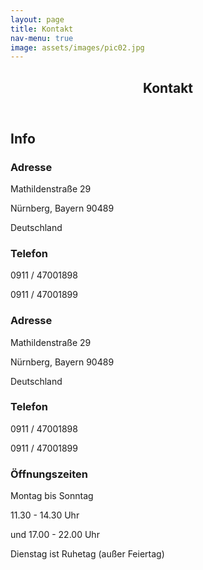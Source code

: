 ```yaml
---
layout: page
title: Kontakt
nav-menu: true
image: assets/images/pic02.jpg
---
```


<!-- Main -->
<div id="main" class="alt">

<!-- One -->
<section id="one">
	<div class="inner">
		<header class="major">
			<h1>Kontakt</h1>
		</header>

<!-- Content -->
<h2 id="content">Info</h2>
<div class="row">
	<div class="6u 12u$(small)">
		<h3>Adresse</h3>
    <p>Mathildenstraße 29</p>
    <p>Nürnberg, Bayern 90489</p>
    <p>Deutschland</p>
  </div>
	<div class="6u$ 12u$(small)">
		<h3>Telefon</h3>
		<p>0911 / 47001898</p>
    <p>0911 / 47001899</p>
	</div>
	<!-- Break -->
	<div class="4u 12u$(medium)">
		<h3>Adresse</h3>
    <p>Mathildenstraße 29</p>
    <p>Nürnberg, Bayern 90489</p>
    <p>Deutschland</p>
	</div>
	<div class="4u 12u$(medium)">
		<h3>Telefon</h3>
		<p>0911 / 47001898</p>
    <p>0911 / 47001899</p>
	</div>
	<div class="4u$ 12u$(medium)">
		<h3>Öffnungszeiten</h3>
    <p>Montag bis Sonntag</p>
    <p>11.30 - 14.30 Uhr</p>
    <p>und 17.00 - 22.00 Uhr</p>
    <p>Dienstag ist Ruhetag (außer Feiertag)</p>
	</div>
</div>

</div>
</section>

</div>
